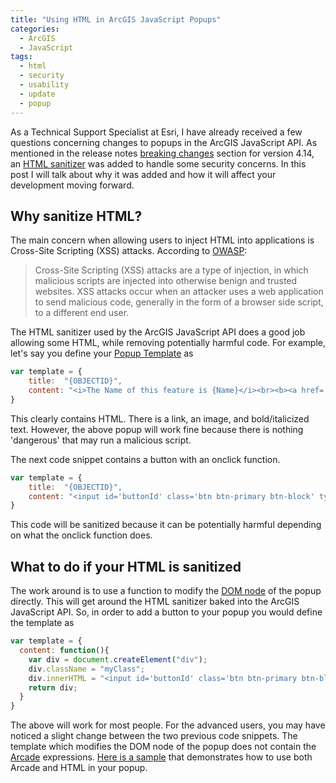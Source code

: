 ```yaml
---
title: "Using HTML in ArcGIS JavaScript Popups"
categories:
  - ArcGIS
  - JavaScript
tags:
  - html
  - security
  - usability
  - update
  - popup
---
```


As a Technical Support Specialist at Esri, I have already received a few questions concerning changes to popups in the ArcGIS JavaScript API. As mentioned in the release notes [breaking changes](https://developers.arcgis.com/javascript/latest/guide/release-notes/#breaking-changes) section for version 4.14, an [HTML sanitizer](https://github.com/Esri/arcgis-html-sanitizer) was added to handle some security concerns. In this post I will talk about why it was added and how it will affect your development moving forward.

## Why sanitize HTML?
The main concern when allowing users to inject HTML into applications is Cross-Site Scripting (XSS) attacks. According to [OWASP](https://owasp.org/www-community/attacks/xss/):

> Cross-Site Scripting (XSS) attacks are a type of injection, in which malicious scripts are injected into otherwise benign and trusted websites. XSS attacks occur when an attacker uses a web application to send malicious code, generally in the form of a browser side script, to a different end user.

The HTML sanitizer used by the ArcGIS JavaScript API does a good job allowing some HTML, while removing potentially harmful code. For example, let's say you define your [Popup Template](https://developers.arcgis.com/javascript/latest/api-reference/esri-PopupTemplate.html) as 
```javascript
var template = {
    title:  "{OBJECTID}",
    content: "<i>The Name of this feature is {Name}</i><br><b><a href='https://services.arcgis.com/P3ePLMYs2RVChkJx/ArcGIS/rest/services/ACS_Marital_Status_Boundaries/FeatureServer/2'>Feature Service URL</a></b><br><img src='https://www.w3schools.com/images/w3schools_green.jpg' alt='W3Schools.com'>"
}
```
This clearly contains HTML. There is a link, an image, and bold/italicized text. However, the above popup will work fine because there is nothing 'dangerous' that may run a malicious script.

The next code snippet contains a button with an onclick function.
```javascript
var template = {
    title:  "{OBJECTID}",
    content: "<input id='buttonId' class='btn btn-primary btn-block' type='button' value='Click Me' onclick='runCode({OBJECTID})' title='Clickable button in popup'>"
}
```
This code will be sanitized because it can be potentially harmful depending on what the onclick function does.


## What to do if your HTML is sanitized
The work around is to use a function to modify the [DOM node](https://www.w3schools.com/js/js_htmldom.asp) of the popup directly. This will get around the HTML sanitizer baked into the ArcGIS JavaScript API. So, in order to add a button to your popup you would define the template as
```javascript
var template = {
  content: function(){
    var div = document.createElement("div");
    div.className = "myClass";
    div.innerHTML = "<input id='buttonId' class='btn btn-primary btn-block' type='button' value='Click Me' onclick='runCode()' title='Clickable button in popup'>";
    return div;
  }
}
```
The above will work for most people. For the advanced users, you may have noticed a slight change between the two previous code snippets. The template which modifies the DOM node of the popup does not contain the [Arcade](https://developers.arcgis.com/javascript/latest/guide/arcade/) expressions. [Here is a sample](https://codepen.io/benesri/pen/ExjZoOg) that demonstrates how to use both Arcade and HTML in your popup.
